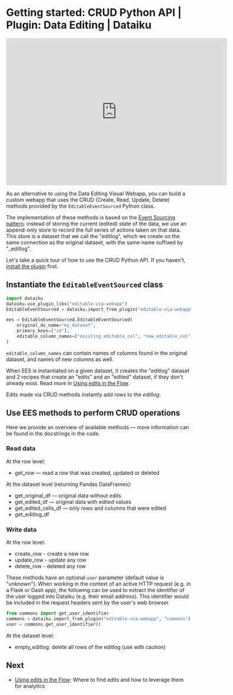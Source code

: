 # Getting started: CRUD Python API | Plugin: Data Editing | Dataiku

<iframe src="https://www.loom.com/embed/3d899ce5f7544850abe91d088b969331" frameborder="0" webkitallowfullscreen="" mozallowfullscreen="" allowfullscreen="" style="height: 400px; width: 600px"></iframe>

As an alternative to using the Data Editing Visual Webapp, you can build a custom webapp that uses the CRUD (Create, Read, Update, Delete) methods provided by the `EditableEventSourced` Python class.

The implementation of these methods is based on the [Event Sourcing pattern](https://learn.microsoft.com/en-us/azure/architecture/patterns/event-sourcing): instead of storing the current (edited) state of the data, we use an append-only store to record the full series of actions taken on that data. This store is a dataset that we call the "editlog", which we create on the same connection as the original dataset, with the same name suffixed by "_editlog".

Let's take a quick tour of how to use the CRUD Python API. If you haven't, [install the plugin](install-plugin) first.

## Instantiate the `EditableEventSourced` class

```python
import dataiku
dataiku.use_plugin_libs("editable-via-webapp")
EditableEventSourced = dataiku.import_from_plugin("editable-via-webapp", "EditableEventSourced")

ees = EditableEventSourced.EditableEventSourced(
    original_ds_name="my_dataset",
    primary_keys=["id"],
    editable_column_names=["existing_editable_col", "new_editable_col"]
)
```

`editable_column_names` can contain names of columns found in the original dataset, and names of new columns as well.

When EES is instantiated on a given dataset, it creates the "editlog" dataset and 2 recipes that create an "edits" and an "edited" dataset, if they don't already exist. Read more in [Using edits in the Flow](using-edits).

Edits made via CRUD methods instantly add rows to the _editlog_.

## Use EES methods to perform CRUD operations

Here we provide an overview of available methods — more information can be found in the docstrings in the code.

### Read data

At the row level:

* get_row — read a row that was created, updated or deleted

At the dataset level (returning Pandas DataFrames):

* get_original_df — original data without edits
* get_edited_df — original data with edited values
* get_edited_cells_df — only rows and columns that were edited
* get_editlog_df

### Write data

At the row level:

* create_row - create a new row
* update_row - update any row
* delete_row - deleted any row

These methods have an optional `user` parameter (default value is "unknown"). When working in the context of an active HTTP request (e.g. in a Flask or Dash app), the following can be used to extract the identifier of the user logged into Dataiku (e.g. their email address). This identifier would be included in the request headers sent by the user's web browser.

```python
from commons import get_user_identifier
commons = dataiku.import_from_plugin("editable-via-webapp", "commons")
user = commons.get_user_identifier()
```

At the dataset level:

* empty_editlog: delete all rows of the editlog (use with caution)

## Next

* [Using edits in the Flow](using-edits): Where to find edits and how to leverage them for analytics

